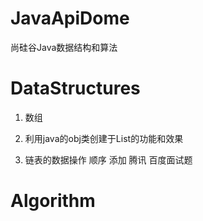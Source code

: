# JavaApiDome
尚硅谷Java数据结构和算法
# DataStructures

1. 数组
2. 利用java的obj类创建于List的功能和效果

3. 链表的数据操作 顺序 添加 腾讯 百度面试题


# Algorithm


